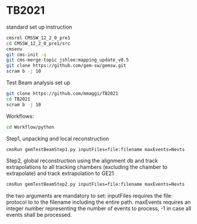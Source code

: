 # TB2021

standard set up instruction 

```bash
cmsrel CMSSW_12_2_0_pre1
cd CMSSW_12_2_0_pre1/src
cmsenv
git cms-init -q
git cms-merge-topic jshlee:mapping_update_v0.5
git clone https://github.com/gem-sw/gemsw.git
scram b -j 10
```

Test Beam analysis set up
```bash
git clone https://github.com/mmaggi/TB2021
cd TB2021
scram b -j 10
```

Workflows:
```bash
cd Workflow/python
```

Step1, unpacking and local reconstruction
```bash
cmsRun gemTestBeamStep1.py inputFiles=file:filename maxEvents=Nevts
``` 

Step2, global reconstruction using the alignment db and track extrapolations to all tracking chambers (excluding the chamber to extrapolate) and track extrapolation to GE21
```bash
cmsRun gemTestBeamStep2.py inputFiles=file:filename maxEvents=Nevts
``` 

the two arguments are mandatory to set: inputFiles requires the file: protocol to to the filename including the entire path.
maxEvents requires an integer number representing the number of events to process, -1 in case all events shall be processed.

